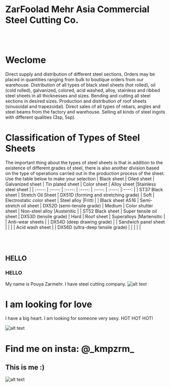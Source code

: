  # ZarFoolad **Mehr Asia** Commercial Steel Cutting Co.
<br></br>
# Weclome
Direct supply and distribution of different steel sections. Orders may be placed in quantities ranging from bulk to boutique orders from our warehouse.
Distribution of all types of black steel sheets (hot rolled), oil (cold rolled), galvanized, colored, acid washed, alloy, stainless and ribbed steel sheets in all thicknesses and sizes.
Bending and cutting all steel sections in desired sizes.
Production and distribution of roof sheets (sinusoidal and trapezoidal).
Direct sales of all types of rebars, angles and steel beams from the factory and warehouse.
Selling all kinds of steel ingots with different qualities (3sp, 5sp).
# Classification of Types of Steel Sheets
The important thing about the types of steel sheets is that in addition to the existence of different grades of steel, there is also another division based on the type of operations carried out in the production process of the sheet.
Use the table below to make your selection
| Black sheet        | Oiled sheet             | Galvanized sheet                       | Tin plated sheet | Color sheet               | Alloy sheet     |Stainless steel sheet      |
| :----:             |    :----:               |          :----:                        | :----:           |    :----:                 |          :----: |:----:                     |
| ST37 Black sheet   | Stretch Oil Sheet       |  DX51D (forming and stretching grade)  | Soft             | Electrostatic color sheet | Steel alloy     |Fritti                     |
| Black sheet A516   | Semi-stretch oil sheet  |  DX52D (semi-tensile grade)            | Medium           | Color shutter sheet       | Non-steel alloy |Austenitic                 |
| ST52 Black sheet   | Super tensile oil sheet |  DX53D (tensile grade)                 | Hard             | Roof sheet                | Superalloys     |Martensitic                |
| Anti-wear sheets   |                         |  DX54D (deep drawing grade)            |                  | Sandwich panel sheet      |                 |                           |
| Acid wash sheet    |                         |  DX56D (ultra-deep tensile grade)      |                  |                           |                 |                           |

<br></br>
## HELLO
### HELLO
My name is Pouya Zarmehr. I have steel cutting company.
![alt text](https://www.ge.com/digital/sites/default/files/2020-04/steel-rolls-manufacturing-3200x1286.jpg)
# I am looking for love
I have a big heart. I am looking for someone very sexy. HOT HOT HOT!

![alt text](https://encrypted-tbn0.gstatic.com/images?q=tbn:ANd9GcSapHoGuEie1FoU3irUnMyE8xl8WzKptejIjvMWNXUyJg&s)

# Find me on insta: @\_kmpzrm_
## This is me :)
![alt text](https://encrypted-tbn0.gstatic.com/images?q=tbn:ANd9GcQML-z9Zf4dYyjHYGLT-0jutc_V4XFHIN1BgZ5ePHrx5Uq4KbZIsrLpeLMWsmsQFqhCPSs&usqp=CAU)


